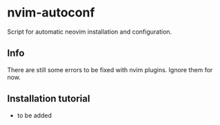 # nvim-autoconf
Script for automatic neovim installation and configuration.

## Info
There are still some errors to be fixed with nvim plugins.
Ignore them for now.

## Installation tutorial
* to be added
